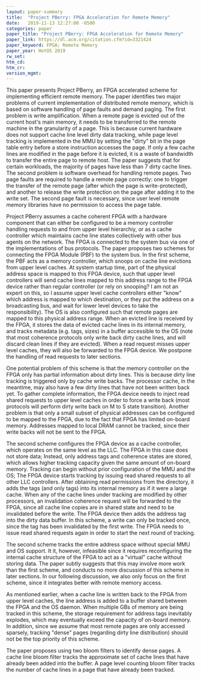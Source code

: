 ```yaml
---
layout: paper-summary
title:  "Project PBerry: FPGA Acceleration for Remote Memory"
date:   2019-11-13 12:27:00 -0500
categories: paper
paper_title: "Project PBerry: FPGA Acceleration for Remote Memory"
paper_link: https://dl.acm.org/citation.cfm?id=3321424
paper_keyword: FPGA; Remote Memory
paper_year: HotOS 2019
rw_set:
htm_cd:
htm_cr:
version_mgmt:
---
```


This paper presents Project PBerry, an FPGA accelerated scheme for implementing efficient remote memory. The paper identifies
two major problems of current implementation of distributed remote memory, which is based on software handling of page faults
and demand paging. The first problem is write amplification. When a remote page is evicted out of the current host's main
memory, it needs to be transferred to the remote machine in the granularity of a page. This is because current hardware 
does not support cache line level dirty data tracking, while page level tracking is implemented in the MMU by setting 
the "dirty" bit in the page table entry before a store instruction accesses the page. If only a few cache lines are modified
in the page before it is evicted, it is a waste of bandwidth to transfer the entire page to remote host. The paper 
suggests that for certain workloads, the majority of pages have less than 7 dirty cache lines. The second problem is 
software overhead for handling remote pages. Two page faults are required to handle a remote page correctly: one to 
trigger the transfer of the remote page (after which the page is write-protected), and another to release the write 
protection on the page after adding it to the write set. The second page fault is necessary, since user level remote memory 
libraries have no permission to access the page table. 

Project PBerry assumes a cache coherent FPGA with a hardware component that can either be configured to be a memory
controller handling requests to and from upper level hierarchiy, or as a cache controller which maintains cache line
states collectively with other bus agents on the network. The FPGA is connected to the system bus via one of the 
implementations of bus protocols. The paper proposes two schemes for connecting the FPGA Module (PBF) to the 
system bus. In the first scheme, the PBF acts as a memory controller, which snoops on cache line evictions from
upper level caches. At system startup time, part of the physical address space is mapped to this FPGA device, such that
upper level controllers will send cache lines mapped to this address range to the FPGA device rather than regular controller
(or rely on snooping? I am not an expert on this, so I assume upper level cache controllers either "know" which address
is mapped to which destination, or they put the address on a broadcasting bus, and wait for lower level devices
to take the responsibility). 
The OS is also configured such that remote pages are mapped to this physical address range. When an evicted line is received 
by the FPGA, it stores the data of evicted cache lines in its internal memory, and tracks metadata (e.g. tags, sizes) in 
a buffer accessible to the OS (note that most coherence protocols only write back dirty cache lines, and will discard
clean lines if they are evicted). When a read request misses upper level caches, they will also be forwarded to the FPGA
device. We postpone the handling of read requests to later sections.

One potential problem of this scheme is that the memory controller on the FPGA only has partial information about dirty
lines. This is because dirty line tracking is triggered only by cache write backs. The processor cache, in the meantime,
may also have a few dirty lines that have not been written back yet. To gather complete information, the FPGA device
needs to inject read shared requests to upper level caches in order to force a write back (most protocols will perform
dirty write back on M to S state transition). Another problem is that only a small subset of physical addresses can be 
configured to be mapped to the FPGA, due to the fact that FPGA has limited on-board memory. Addresses mapped to local 
DRAM cannot be tracked, since their write backs will not be sent to the FPGA.

The second scheme configures the FPGA device as a cache controller, which operates on the same level as the LLC. The 
FPGA in this case does not store data; Instead, only address tags and coherence states are stored, which allows higher 
tracking capacity given the same amount of on-board memory. Tracking can begin without prior configuration of the 
MMU and the OS; The FPGA device starts tracking by issuing read shared requests to all other LLC controllers. After 
obtaining read permissions from the directory, it adds the tags (and only tags) into its internal memory as if it were 
a large cache. When any of the cache lines under tracking are modified by other processors, an invalidation coherence request 
will be forwarded to the FPGA, since all cache line copies are in shared state and need to be invalidated before the 
write. The FPGA device then adds the address tag into the dirty data buffer. In this scheme, a write can only be 
tracked once, since the tag has been invalidated by the first write. The FPGA needs to issue read shared requests again 
in order to start the next round of tracking.

The second scheme tracks the entire address space without special MMU and OS support. It it, however, infeasible since
it requires reconfiguring the internal cache structure of the FPGA to act as a "virtual" cache without storing data. 
The paper subtly suggests that this may involve more work than the first scheme, and conducts no more discussion of this 
scheme in later sections. In our following discussion, we also only focus on the first scheme, since it integrates better
with remote memory access.

As mentioned earlier, when a cache line is written back to the FPGA from upper level caches, the line address is added to
a buffer shared between the FPGA and the OS daemon. When multiple GBs of memory are being tracked in this scheme, the 
storage requirement for address tags inevitably explodes, which may eventually exceed the capacity of on-board memory.
In addition, since we assume that most remote pages are only accessed sparsely, tracking "dense" pages (regarding dirty 
line distribution) should not be the top priority of this scheme.

The paper proposes using two bloom filters to identify dense pages. A cache line bloom filter tracks the approximate set
of cache lines that have already been added into the buffer. A page level counting bloom filter tracks the number of 
cache lines in a page that have already been tracked. 